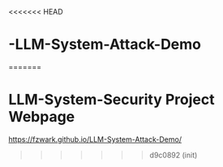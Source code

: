 <<<<<<< HEAD
# -LLM-System-Attack-Demo
=======
# LLM-System-Security Project Webpage
https://fzwark.github.io/LLM-System-Attack-Demo/
>>>>>>> d9c0892 (init)
